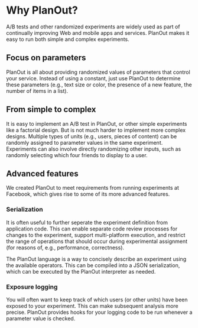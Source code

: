 # Why PlanOut?

A/B tests and other randomized experiments are widely used as part of continually improving Web and mobile apps and services. PlanOut makes it easy to run both simple and complex experiments.

## Focus on parameters

PlanOut is all about providing randomized values of parameters that control your service. Instead of using a constant, just use PlanOut to determine these parameters (e.g., text size or color, the presence of a new feature, the number of items in a list).

## From simple to complex

It is easy to implement an A/B test in PlanOut, or other simple experiments like a factorial design. But is not much harder to implement more complex designs. Multiple types of units (e.g., users, pieces of content) can be randomly assigned to parameter values in the same experiment. Experiments can also involve directly randomizing other inputs, such as randomly selecting which four friends to display to a user.

## Advanced features

We created PlanOut to meet requirements from running experiments at Facebook, which gives rise to some of its more advanced features.

### Serialization
It is often useful to further seperate the experiment definition from application code. This can enable separate code review processes for changes to the experiment, support multi-platform execution, and restrict the range of operations that should occur during experimental assignment (for reasons of, e.g., performance, correctness).

The PlanOut language is a way to concisely describe an experiment using the available operators. This can be compiled into a JSON serialization, which can be executed by the PlanOut interpreter as needed.

### Exposure logging
You will often want to keep track of which users (or other units) have been exposed to your experiment. This can make subsequent analysis more precise. PlanOut provides hooks for your logging code to be run whenever a parameter value is checked.
